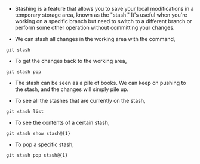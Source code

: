 *  Stashing is a feature that allows you to save your local modifications in a temporary storage area, known as the "stash." It's useful when you're working on a specific branch but need to switch to a different branch or perform some other operation without committing your changes. 

* We can stash all changes in the working area with the command,

```
git stash
```

* To get the changes back to the working area,

```
git stash pop
```

* The stash can be seen as a pile of books. We can keep on pushing to the stash, and the changes will simply pile up. 

* To see all the stashes that are currently on the stash, 

```
git stash list
```

* To see the contents of a certain stash, 

```
git stash show stash@{1}
```

* To pop a specific stash,

```
git stash pop stash@{1}
```
